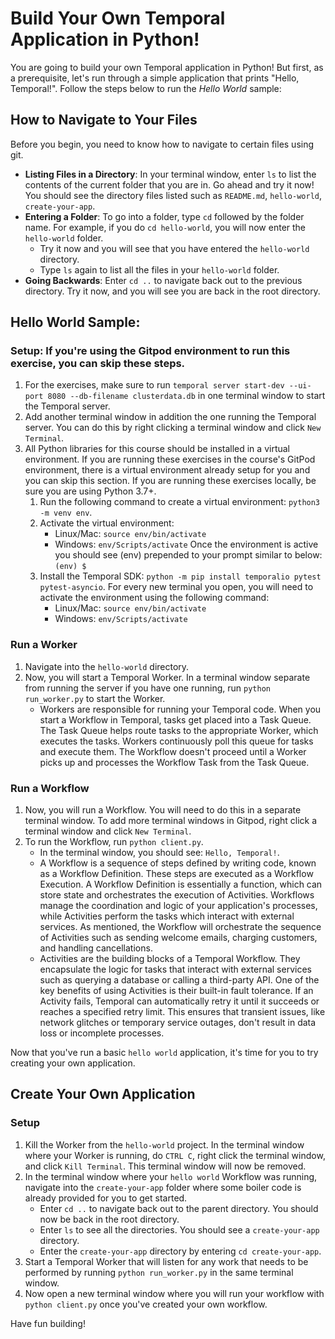 # Build Your Own Temporal Application in Python!

You are going to build your own Temporal application in Python! But first, as a prerequisite, let's run through a simple application that prints "Hello, Temporal!". Follow the steps below to run the _Hello World_ sample:

## How to Navigate to Your Files

Before you begin, you need to know how to navigate to certain files using git.    
- **Listing Files in a Directory**: In your terminal window, enter `ls` to list the contents of the current folder that you are in. Go ahead and try it now! You should see the directory files listed such as `README.md`, `hello-world`, `create-your-app`.
- **Entering a Folder**: To go into a folder, type `cd` followed by the folder name. For example, if you do `cd hello-world`, you will now enter the `hello-world` folder.   
    - Try it now and you will see that you have entered the `hello-world` directory. 
    - Type `ls` again to list all the files in your `hello-world` folder.
- **Going Backwards**: Enter `cd ..` to navigate back out to the previous directory. Try it now, and you will see you are back in the root directory.

## Hello World Sample:

### Setup: If you're using the Gitpod environment to run this exercise, you can skip these steps.

1. For the exercises, make sure to run `temporal server start-dev --ui-port 8080 --db-filename clusterdata.db` in one terminal window to start the Temporal server.  
2. Add another terminal window in addition the one running the Temporal server. You can do this by right clicking a terminal window and click `New Terminal`. 
3. All Python libraries for this course should be installed in a virtual environment. If you are running these exercises in the course's GitPod environment, there is a virtual environment already setup for you and you can skip this section. If you are running these exercises locally, be sure you are using Python 3.7+. 
    1. Run the following command to create a virtual environment: `python3 -m venv env`.
    2. Activate the virtual environment: 
        - Linux/Mac: `source env/bin/activate`
        - Windows: `env/Scripts/activate`
    Once the environment is active you should see (env) prepended to your prompt similar to below: `(env) $`
    3. Install the Temporal SDK: `python -m pip install temporalio pytest pytest-asyncio`.
For every new terminal you open, you will need to activate the environment using the following command:
        - Linux/Mac: `source env/bin/activate`
        - Windows: `env/Scripts/activate`

### Run a Worker 

1. Navigate into the `hello-world` directory.
2. Now, you will start a Temporal Worker. In a terminal window separate from running the server if you have one running, run `python run_worker.py` to start the Worker.
    - Workers are responsible for running your Temporal code. When you start a Workflow in Temporal, tasks get placed into a Task Queue. The Task Queue helps route tasks to the appropriate Worker, which executes the tasks. Workers continuously poll this queue for tasks and execute them. The Workflow doesn't proceed until a Worker picks up and processes the Workflow Task from the Task Queue.

### Run a Workflow

1. Now, you will run a Workflow. You will need to do this in a separate terminal window. To add more terminal windows in Gitpod, right click a terminal window and click `New Terminal`.
2. To run the Workflow, run `python client.py`.
    - In the terminal window, you should see: `Hello, Temporal!`.
    - A Workflow is a sequence of steps defined by writing code, known as a Workflow Definition. These steps are executed as a Workflow Execution. A Workflow Definition is essentially a function, which can store state and orchestrates the execution of Activities. Workflows manage the coordination and logic of your application's processes, while Activities perform the tasks which interact with external services. As mentioned, the Workflow will orchestrate the sequence of Activities such as sending welcome emails, charging customers, and handling cancellations.
    - Activities are the building blocks of a Temporal Workflow. They encapsulate the logic for tasks that interact with external services such as querying a database or calling a third-party API. One of the key benefits of using Activities is their built-in fault tolerance. If an Activity fails, Temporal can automatically retry it until it succeeds or reaches a specified retry limit. This ensures that transient issues, like network glitches or temporary service outages, don't result in data loss or incomplete processes.

Now that you've run a basic `hello world` application, it's time for you to try creating your own application.

## Create Your Own Application 

### Setup

1. Kill the Worker from the `hello-world` project. In the terminal window where your Worker is running, do `CTRL C`, right click the terminal window, and click `Kill Terminal`. This terminal window will now be removed.
2. In the terminal window where your `hello world` Workflow was running, navigate into the `create-your-app` folder where some boiler code is already provided for you to get started.
    - Enter `cd ..` to navigate back out to the parent directory. You should now be back in the root directory.
    - Enter `ls` to see all the directories. You should see a `create-your-app` directory.
    - Enter the `create-your-app` directory by entering `cd create-your-app`.
3. Start a Temporal Worker that will listen for any work that needs to be performed by running `python run_worker.py` in the same terminal window.
5. Now open a new terminal window where you will run your workflow with `python client.py` once you've created your own workflow.

Have fun building!
